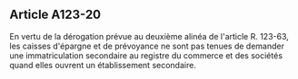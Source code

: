 Article A123-20
----
En vertu de la dérogation prévue au deuxième alinéa de l'article R. 123-63, les
caisses d'épargne et de prévoyance ne sont pas tenues de demander une
immatriculation secondaire au registre du commerce et des sociétés quand elles
ouvrent un établissement secondaire.
